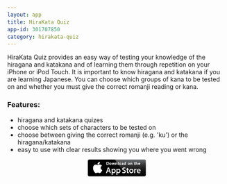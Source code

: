 ```yaml
---
layout: app
title: HiraKata Quiz
app-id: 301707850
category: hirakata-quiz
---
```


HiraKata Quiz provides an easy way of testing your knowledge of the hiragana and katakana and of learning them through repetition on your iPhone or iPod Touch. It is important to know hiragana and katakana if you are learning Japanese.
You can choose which groups of kana to be tested on and whether you must give the correct romanji reading or kana.



### Features:

  * hiragana and katakana quizes
  * choose which sets of characters to be tested on
  * choose between giving the correct romanji (e.g. 'ku') or the hiragana/katakana
  * easy to use with clear results showing you where you went wrong



<p style="text-align: center;"><a href="http://appstore.com/robclarke/hirakataquiz"><img class="aligncenter  wp-image-257" title="Available on the iPhone App Store" alt="Available on the iPhone App Store" src="/images/Download_on_the_App_Store_Badge_US-UK_135x40.png" width="135" height="40"></a></p>
